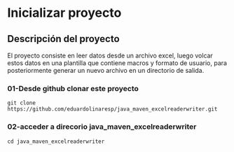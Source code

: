 # Inicializar proyecto 

## Descripción del proyecto

  El proyecto consiste en leer datos desde un archivo excel, luego volcar estos datos en una plantilla que contiene macros y formato de usuario, para posteriormente generar un nuevo archivo en un directorio de salida.

### 01-Desde github clonar este proyecto

	git clone https://github.com/eduardolinaresp/java_maven_excelreaderwriter.git
	 
### 02-acceder a direcorio java_maven_excelreaderwriter

	cd java_maven_excelreaderwriter

